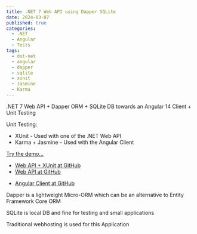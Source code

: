 ```yaml
---
title: .NET 7 Web API using Dapper SQLite
date: 2024-03-07
published: true
categories:
  - .NET
  - Angular
  - Tests
tags:
  - dot-net
  - angular
  - dapper
  - sqlite
  - xunit
  - Jasmine
  - Karma
---
```



.NET 7 Web API + Dapper ORM + SQLite DB towards an Angular 14 Client + Unit Testing

Unit Testing:
<ul>
<li>XUnit - Used with one of the .NET Web API</li>
<li>Karma + Jasmine - Used with the Angular Client</li>
</ul>

<a href="https://angular.dapper.sqlite.client.persteenolsen.com" target="_blank" title="Angular 14 + Web API in .NET 7 with Dapper and SQLite">Try the demo...</a>

<ul>

<li>
<a href="https://github.com/persteenolsen/dotnet-7-dapper-sqlite-api-xunit" target="_blank">Web API + XUnit at GitHub</a>
</li>

<li>
<a href="https://github.com/persteenolsen/dotnet-7-dapper-sqlite-api" target="_blank">Web API at GitHub</a>
</li>

<li>

<a href="https://github.com/persteenolsen/angular-dapper-sqlite-client" target="_blank">Angular Client at GitHub</a>
</li>
</ul>
Dapper is a lightweight Micro-ORM which can be an alternative to Entity Framework Core ORM

SQLite is local DB and fine for testing and small applications

Traditional webhosting is used for this Application